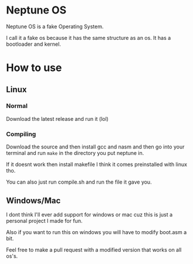 # Neptune OS
Neptune OS is a fake Operating System.

I call it a fake os because it has the same structure as an os. It has a bootloader and kernel.

# How to use
## Linux
### Normal
Download the latest release and run it (lol)

### Compiling
Download the source and then install gcc and nasm and then go into your terminal and run `make` in the directory you put neptune in.

If it doesnt work then install makefile I think it comes preinstalled with linux tho.

You can also just run compile.sh and run the file it gave you.

## Windows/Mac
I dont think I'll ever add support for windows or mac cuz this is just a personal project I made for fun.

Also if you want to run this on windows you will have to modify boot.asm a bit.

Feel free to make a pull request with a modified version that works on all os's.